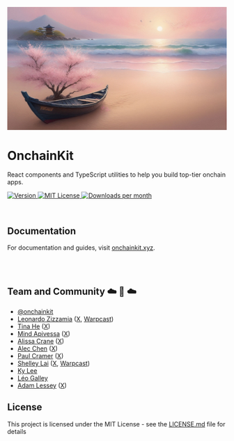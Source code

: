 <p align="center">
  <a href="https://onchainkit.xyz">
    <picture>
      <source media="(prefers-color-scheme: dark)" srcset="./site/docs/public/logo/v0-31.png">
      <img alt="OnchainKit logo vibes" src="./site/docs/public/logo/v0-31.png" width="auto">
    </picture>
  </a>
</p>

# OnchainKit

<p align="left">
  React components and TypeScript utilities to help you build top-tier onchain apps.
<p>

<p align="left">
  <a href="https://www.npmjs.com/package/@coinbase/onchainkit" target="_blank" rel="noopener noreferrer">
    <picture>
      <source media="(prefers-color-scheme: dark)" srcset="https://img.shields.io/npm/v/@coinbase/onchainkit?colorA=21262d&colorB=21262d&style=flat">
      <img src="https://img.shields.io/npm/v/@coinbase/onchainkit?colorA=f6f8fa&colorB=f6f8fa&style=flat" alt="Version">
    </picture>
  </a>
  <a href="https://github.com/coinbase/onchainkit/blob/main/LICENSE.md" target="_blank" rel="noopener noreferrer">
    <picture>
      <source media="(prefers-color-scheme: dark)" srcset="https://img.shields.io/npm/l/@coinbase/onchainkit?colorA=21262d&colorB=21262d&style=flat">
      <img src="https://img.shields.io/npm/l/@coinbase/onchainkit?colorA=f6f8fa&colorB=f6f8fa&style=flat" alt="MIT License">
    </picture>
  </a>
  <a href="https://www.npmjs.com/package/@coinbase/onchainkit" target="_blank" rel="noopener noreferrer">
    <picture>
      <source media="(prefers-color-scheme: dark)" srcset="https://img.shields.io/npm/dm/@coinbase/onchainkit?colorA=21262d&colorB=21262d&style=flat">
      <img src="https://img.shields.io/npm/dm/@coinbase/onchainkit?colorA=f6f8fa&colorB=f6f8fa&style=flat" alt="Downloads per month">
    </picture>
  </a>
</p>

<br />

## Documentation

For documentation and guides, visit [onchainkit.xyz](https://onchainkit.xyz/).

<br />
<br />

## Team and Community ☁️ 🌁 ☁️

- [@onchainkit](https://x.com/Onchainkit)
- [Leonardo Zizzamia](https://github.com/zizzamia) ([X](https://twitter.com/zizzamia), [Warpcast](https://warpcast.com/zizzamia))
- [Tina He](https://github.com/fakepixels) ([X](https://twitter.com/fkpxls))
- [Mind Apivessa](https://github.com/mindapivessa) ([X](https://twitter.com/spicypaprika_))
- [Alissa Crane](https://github.com/abcrane123) ([X](https://twitter.com/abcrane123))
- [Alec Chen](https://github.com/0xAlec) ([X](https://twitter.com/0xAlec))
- [Paul Cramer](https://github.com/cpcramer) ([X](https://twitter.com/PaulCramer_))
- [Shelley Lai](https://github.com/0xchiaroscuro) ([X](https://twitter.com/hey_shells), [Warpcast](https://warpcast.com/chiaroscuro))
- [Ky Lee](https://github.com/kyhyco)
- [Léo Galley](https://github.com/kirkas)
- [Adam Lessey](https://github.com/alessey) ([X](https://twitter.com/alessey))

## License

This project is licensed under the MIT License - see the [LICENSE.md](LICENSE.md) file for details

